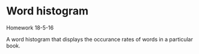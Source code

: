 # Word histogram
Homework 18-5-16

A word histogram that displays the occurance rates of words in a particular book.
